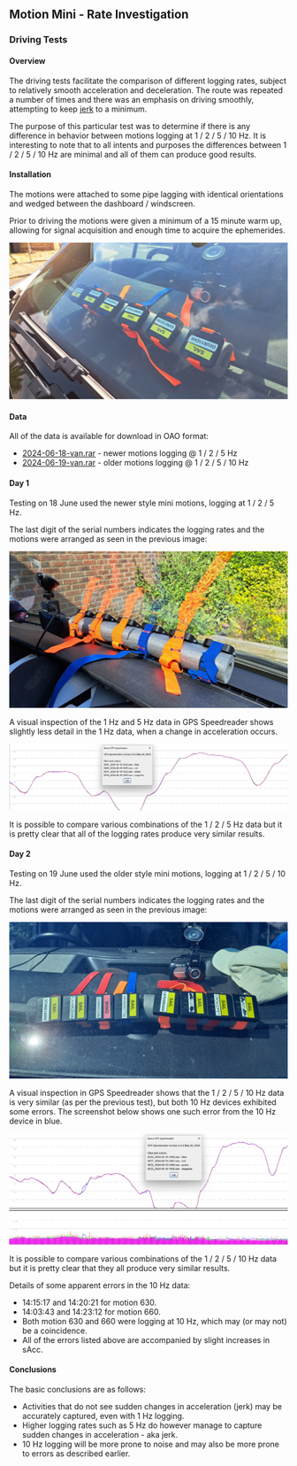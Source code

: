 ## Motion Mini - Rate Investigation

### Driving Tests

#### Overview

The driving tests facilitate the comparison of different logging rates, subject to relatively smooth acceleration and deceleration. The route was repeated a number of times and there was an emphasis on driving smoothly, attempting to keep [jerk](https://en.wikipedia.org/wiki/Jerk_(physics)) to a minimum.

The purpose of this particular test was to determine if there is any difference in behavior between motions logging at 1 / 2 / 5 / 10 Hz. It is interesting to note that to all intents and purposes the differences between 1 / 2 / 5 / 10 Hz are minimal and all of them can produce good results.



#### Installation

The motions were attached to some pipe lagging with identical orientations and wedged between the dashboard / windscreen.

Prior to driving the motions were given a minimum of a 15 minute warm up, allowing for signal acquisition and enough time to acquire the ephemerides.

![installation](img/20240618_162438.jpg)



#### Data

All of the data is available for download in OAO format:

- [2024-06-18-van.rar](2024-06-18-van.rar) - newer motions logging @ 1 / 2 / 5 Hz
- [2024-06-19-van.rar](2024-06-19-van.rar) - older motions logging @ 1 / 2 / 5 / 10 Hz



#### Day 1

Testing on 18 June used the newer style mini motions, logging at 1 / 2 / 5 Hz.

The last digit of the serial numbers indicates the logging rates and the motions were arranged as seen in the previous image:

![20240618-layout](img/20240618_162516.jpg)

A visual inspection of the 1 Hz and 5 Hz data in GPS Speedreader shows slightly less detail in the 1 Hz data, when a change in acceleration occurs.

![20240618-comparison](img/20240618.png)

It is possible to compare various combinations of the 1 / 2 / 5 Hz data but it is pretty clear that all of the logging rates produce very similar results.



#### Day 2

Testing on 19 June used the older style mini motions, logging at 1 / 2 / 5 / 10 Hz.

The last digit of the serial numbers indicates the logging rates and the motions were arranged as seen in the previous image:

![20240619-layout](img/20240619_153701.jpg)

A visual inspection in GPS Speedreader shows that the 1 / 2 / 5 / 10 Hz data is very similar (as per the previous test), but both 10 Hz devices exhibited some errors. The screenshot below shows one such error from the 10 Hz device in blue.

![20240619-comparison](img/20240619.png)



It is possible to compare various combinations of the 1 / 2 / 5 / 10 Hz data but it is pretty clear that they all produce very similar results.



Details of some apparent errors in the 10 Hz data:

- 14:15:17 and 14:20:21 for motion 630.
- 14:03:43 and 14:23:12 for motion 660.
- Both motion 630 and 660 were logging at 10 Hz, which may (or may not) be a coincidence.
- All of the errors listed above are accompanied by slight increases in sAcc.



#### Conclusions

The basic conclusions are as follows:

- Activities that do not see sudden changes in acceleration (jerk) may be accurately captured, even with 1 Hz logging.
- Higher logging rates such as 5 Hz do however manage to capture sudden changes in acceleration - aka jerk.
- 10 Hz logging will be more prone to noise and may also be more prone to errors as described earlier.

